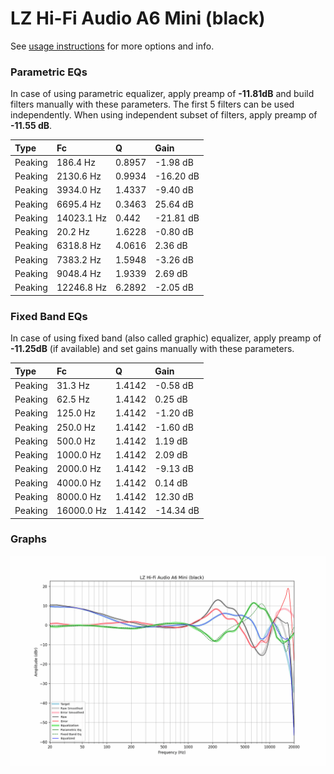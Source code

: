 # LZ Hi-Fi Audio A6 Mini (black)
See [usage instructions](https://github.com/jaakkopasanen/AutoEq#usage) for more options and info.

### Parametric EQs
In case of using parametric equalizer, apply preamp of **-11.81dB** and build filters manually
with these parameters. The first 5 filters can be used independently.
When using independent subset of filters, apply preamp of **-11.55 dB**.

| Type    | Fc         |      Q | Gain      |
|:--------|:-----------|:-------|:----------|
| Peaking | 186.4 Hz   | 0.8957 | -1.98 dB  |
| Peaking | 2130.6 Hz  | 0.9934 | -16.20 dB |
| Peaking | 3934.0 Hz  | 1.4337 | -9.40 dB  |
| Peaking | 6695.4 Hz  | 0.3463 | 25.64 dB  |
| Peaking | 14023.1 Hz | 0.442  | -21.81 dB |
| Peaking | 20.2 Hz    | 1.6228 | -0.80 dB  |
| Peaking | 6318.8 Hz  | 4.0616 | 2.36 dB   |
| Peaking | 7383.2 Hz  | 1.5948 | -3.26 dB  |
| Peaking | 9048.4 Hz  | 1.9339 | 2.69 dB   |
| Peaking | 12246.8 Hz | 6.2892 | -2.05 dB  |

### Fixed Band EQs
In case of using fixed band (also called graphic) equalizer, apply preamp of **-11.25dB**
(if available) and set gains manually with these parameters.

| Type    | Fc         |      Q | Gain      |
|:--------|:-----------|:-------|:----------|
| Peaking | 31.3 Hz    | 1.4142 | -0.58 dB  |
| Peaking | 62.5 Hz    | 1.4142 | 0.25 dB   |
| Peaking | 125.0 Hz   | 1.4142 | -1.20 dB  |
| Peaking | 250.0 Hz   | 1.4142 | -1.60 dB  |
| Peaking | 500.0 Hz   | 1.4142 | 1.19 dB   |
| Peaking | 1000.0 Hz  | 1.4142 | 2.09 dB   |
| Peaking | 2000.0 Hz  | 1.4142 | -9.13 dB  |
| Peaking | 4000.0 Hz  | 1.4142 | 0.14 dB   |
| Peaking | 8000.0 Hz  | 1.4142 | 12.30 dB  |
| Peaking | 16000.0 Hz | 1.4142 | -14.34 dB |

### Graphs
![](./LZ%20Hi-Fi%20Audio%20A6%20Mini%20(black).png)